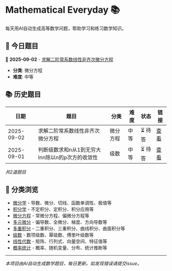 # Mathematical Everyday 📚

每天用AI自动生成高等数学问题，帮助学习和练习数学知识。

## 📅 今日题目

<!-- TODAY_PROBLEM_PLACEHOLDER -->
📅 **2025-09-02** - [求解二阶常系数线性非齐次微分方程](questions/differential-equations/2025-09-02-problem.md)
- **分类**: 微分方程
- **难度**: 中等
<!-- END_TODAY_PROBLEM_PLACEHOLDER -->

## 📚 历史题目

<!-- HISTORY_TABLE_PLACEHOLDER -->
| 日期 | 题目 | 分类 | 难度 | 状态 | 链接 |
|------|------|------|------|------|------|
| 2025-09-02 | 求解二阶常系数线性非齐次微分方程 | 微分方程 | 中等 | ⏳ 待答 | [查看](questions/differential-equations/2025-09-02-problem.md) |
| 2025-09-01 | 判断级数求和n从1到无穷大lnn除以n的p次方的收敛性 | 级数 | 中等 | ⏳ 待答 | [查看](questions/series/2025-09-01-problem.md) |

*共2道题目*
<!-- END_HISTORY_TABLE_PLACEHOLDER -->

## 🔗 分类浏览

- [微分学](questions/differential/) - 导数、微分、切线、函数单调性、极值等
- [积分学](questions/integral/) - 不定积分、定积分、积分应用等  
- [微分方程](questions/differential-equations/) - 常微分方程、偏微分方程等
- [多元微分](questions/multivariable-differential/) - 偏导数、全微分、梯度、方向导数等
- [多重积分](questions/multiple-integrals/) - 二重积分、三重积分、曲线积分、曲面积分等
- [级数](questions/series/) - 数项级数、幂级数、傅里叶级数等
- [线性代数](questions/linear-algebra/) - 矩阵、行列式、向量空间、特征值等
- [概率统计](questions/probability-statistics/) - 概率、随机变量、分布、统计推断等

---

*本项目由AI自动生成数学题目，每日更新。如发现错误请提交issue。*
